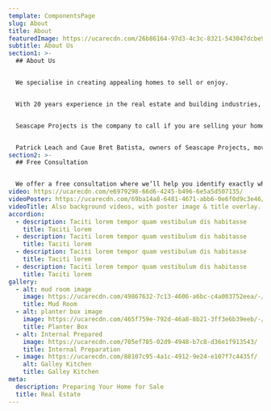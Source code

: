 ```yaml
---
template: ComponentsPage
slug: About
title: About
featuredImage: https://ucarecdn.com/26b86164-97d3-4c3c-8321-543047dcbe9d/-/preview/-/enhance/63/
subtitle: About Us
section1: >-
  ## About Us


  We specialise in creating appealing homes to sell or enjoy.


  With 20 years experience in the real estate and building industries, we can help you increase the value of your home.


  Seascape Projects is the company to call if you are selling your home or planning home renovations:


  Patrick Leach and Caue Bret Batista, owners of Seascape Projects, moved to the Mornington Peninsula with the aim of offering a high quality and personable service from start to finish on every job
section2: >-
  ## Free Consultation


  We offer a free consultation where we’ll help you identify exactly what preparation jobs will add value to your property and maximise the sale price.
video: https://ucarecdn.com/e6979298-66d6-4245-b496-6e5a5d507135/
videoPoster: https://ucarecdn.com/69ba14a8-6481-4671-abb6-0e6f0d9c3e46/
videoTitle: Also background videos, with poster image & title overlay.
accordion:
  - description: Taciti lorem tempor quam vestibulum dis habitasse
    title: Taciti lorem
  - description: Taciti lorem tempor quam vestibulum dis habitasse
    title: Taciti lorem
  - description: Taciti lorem tempor quam vestibulum dis habitasse
    title: Taciti lorem
  - description: Taciti lorem tempor quam vestibulum dis habitasse
    title: Taciti lorem
gallery:
  - alt: mud room image
    image: https://ucarecdn.com/49867632-7c13-4606-a6bc-c4a003752eea/-/preview/-/enhance/50/
    title: Mud Room
  - alt: planter box image
    image: https://ucarecdn.com/465f759e-792d-46a8-8b21-3ff3e6b39eeb/-/preview/-/enhance/50/
    title: Planter Box
  - alt: Internal Prepared
    image: https://ucarecdn.com/705ef785-02d9-4948-b7c8-d36e1f913543/
    title: Internal Preparation
  - image: https://ucarecdn.com/88107c95-4a1c-4912-9e24-e107f7c4435f/
    alt: Galley Kitchen
    title: Galley Kitchen
meta:
  description: Preparing Your Home for Sale
  title: Real Estate
---
```

